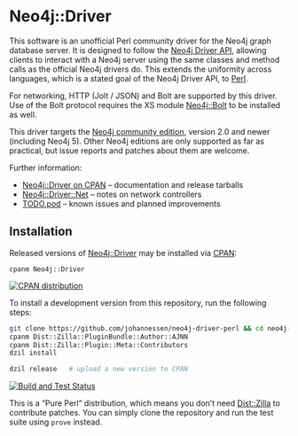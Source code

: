 Neo4j::Driver
=============

This software is an unofficial Perl community driver for the
Neo4j graph database server. It is designed to follow the
[Neo4j Driver API][], allowing clients to interact with a Neo4j
server using the same classes and method calls as the official
Neo4j drivers do. This extends the uniformity across languages,
which is a stated goal of the Neo4j Driver API, to [Perl][].

For networking, HTTP (Jolt / JSON) and Bolt are supported by
this driver. Use of the Bolt protocol requires the XS module
[Neo4j::Bolt][] to be installed as well.

This driver targets the [Neo4j community edition][],
version 2.0 and newer (including Neo4j 5).
Other Neo4j editions are only supported as far as practical,
but issue reports and patches about them are welcome.

Further information:

* [Neo4j::Driver on CPAN](https://metacpan.org/dist/Neo4j-Driver) – documentation and release tarballs
* [Neo4j::Driver::Net](lib/Neo4j/Driver/Net.pod) – notes on network controllers
* [TODO.pod](TODO.pod) – known issues and planned improvements

[Perl]: https://www.perl.org/
[Neo4j Driver API]: https://neo4j.com/docs/driver-manual/4.1/session-api/
[Neo4j community edition]: https://neo4j.com/download-center/#community
[Neo4j::Bolt]: https://metacpan.org/release/Neo4j-Bolt


Installation
------------

Released versions of [Neo4j::Driver][] may be installed via [CPAN][]:

	cpanm Neo4j::Driver

[![CPAN distribution](https://badge.fury.io/pl/Neo4j-Driver.svg)](https://badge.fury.io/pl/Neo4j-Driver)

To install a development version from this repository, run the following steps:

```sh
git clone https://github.com/johannessen/neo4j-driver-perl && cd neo4j-driver-perl
cpanm Dist::Zilla::PluginBundle::Author::AJNN
cpanm Dist::Zilla::Plugin::Meta::Contributors
dzil install

dzil release   # upload a new version to CPAN
```

[![Build and Test Status](https://github.com/johannessen/neo4j-driver-perl/actions/workflows/build-and-test.yml/badge.svg)](https://github.com/johannessen/neo4j-driver-perl/actions/workflows/build-and-test.yml)

This is a “Pure Perl” distribution, which means you don’t need
[Dist::Zilla][] to contribute patches. You can simply clone
the repository and run the test suite using `prove` instead.

[CPAN]: https://www.cpan.org/modules/INSTALL.html
[Neo4j::Driver]: https://metacpan.org/release/Neo4j-Driver
[Dist::Zilla]: https://metacpan.org/release/Dist-Zilla
